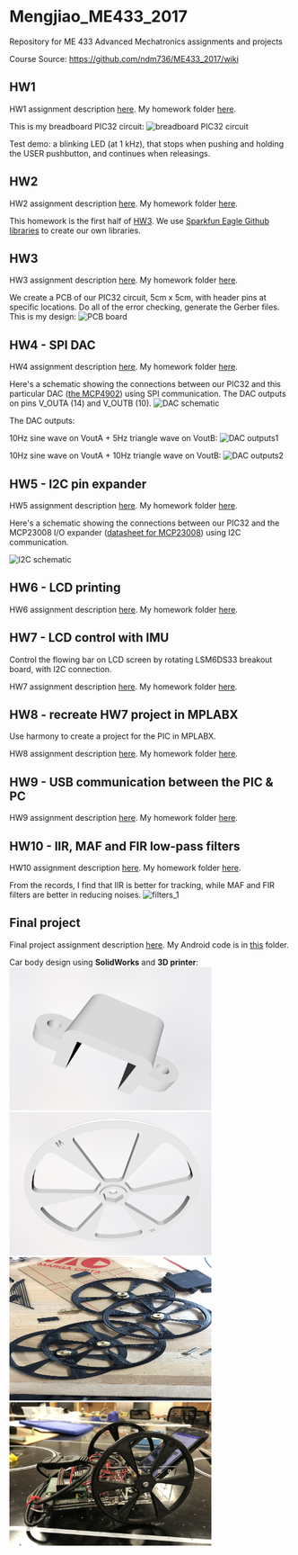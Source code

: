 # Mengjiao_ME433_2017
Repository for ME 433 Advanced Mechatronics assignments and projects

Course Source: https://github.com/ndm736/ME433_2017/wiki

## HW1

HW1 assignment description [here](https://github.com/ndm736/ME433_2017/wiki/HW1). My homework folder [here](https://github.com/MuMu1018/Mengjiao_ME433_2017/tree/master/HW1).

This is my breadboard PIC32 circuit:
![breadboard PIC32 circuit](https://github.com/MuMu1018/Mengjiao_ME433_2017/blob/master/HW1/FullSizeRender.jpg)

Test demo: a blinking LED (at 1 kHz), that stops when pushing and holding the USER pushbutton, and continues when releasings.


## HW2

HW2 assignment description [here](https://github.com/ndm736/ME433_2017/wiki/HW2). My homework folder [here](https://github.com/MuMu1018/Mengjiao_ME433_2017/tree/master/HW2).

This homework is the first half of [HW3](https://github.com/ndm736/ME433_2017/wiki/HW3). We use [Sparkfun Eagle Github libraries](https://github.com/sparkfun/SparkFun-Eagle-Libraries) to create our own libraries.

## HW3

HW3 assignment description [here](https://github.com/ndm736/ME433_2017/wiki/HW3). My homework folder [here](https://github.com/MuMu1018/Mengjiao_ME433_2017/tree/master/HW3).

We create a PCB of our PIC32 circuit, 5cm x 5cm, with header pins at specific locations. Do all of the error checking, generate the Gerber files. This is my design:
![PCB board](https://github.com/MuMu1018/Mengjiao_ME433_2017/blob/master/HW3/PCB%20board_Mengjiao.png)

## HW4 - SPI DAC

HW4 assignment description [here](https://github.com/ndm736/ME433_2017/wiki/HW4). My homework folder [here](https://github.com/MuMu1018/Mengjiao_ME433_2017/tree/master/HW4).

Here's a schematic showing the connections between our PIC32 and this particular DAC ([the MCP4902](https://github.com/ndm736/ME433_2017/blob/master/mcp4902_spi-dac.pdf)) using SPI communication. The DAC outputs on pins V_OUTA (14) and V_OUTB (10).
![DAC schematic](https://github.com/MuMu1018/Mengjiao_ME433_2017/blob/master/HW4/SPI%20circuit%20schematic.png)

The DAC outputs:

10Hz sine wave on VoutA + 5Hz triangle wave on VoutB:
![DAC outputs1](https://github.com/MuMu1018/Mengjiao_ME433_2017/blob/master/HW4/%20SPI_5Hz_TriangleWave.jpg)

10Hz sine wave on VoutA + 10Hz triangle wave on VoutB:
![DAC outputs2](https://github.com/MuMu1018/Mengjiao_ME433_2017/blob/master/HW4/%20SPI_10Hz_TriangleWave.jpg)

## HW5 - I2C pin expander

HW5 assignment description [here](https://github.com/ndm736/ME433_2017/wiki/HW5). My homework folder [here](https://github.com/MuMu1018/Mengjiao_ME433_2017/tree/master/HW5).

Here's a schematic showing the connections between our PIC32 and the MCP23008 I/O expander ([datasheet for MCP23008](https://github.com/ndm736/ME433_2017/blob/master/mcp23008_i2c-expander.pdf)) using I2C communication.

![I2C schematic](https://github.com/MuMu1018/Mengjiao_ME433_2017/blob/master/HW5/I2C%20schematic.png)


## HW6 - LCD printing

HW6 assignment description [here](https://github.com/ndm736/ME433_2017/wiki/HW6). My homework folder [here](https://github.com/MuMu1018/Mengjiao_ME433_2017/tree/master/HW6).

## HW7 - LCD control with IMU

Control the flowing bar on LCD screen by rotating LSM6DS33 breakout board, with I2C connection.

HW7 assignment description [here](https://github.com/ndm736/ME433_2017/wiki/HW7). My homework folder [here](https://github.com/MuMu1018/Mengjiao_ME433_2017/tree/master/HW7).

## HW8 - recreate HW7 project in MPLABX 

Use harmony to create a project for the PIC in MPLABX. 

HW8 assignment description [here](https://github.com/ndm736/ME433_2017/wiki/HW8). My homework folder [here](https://github.com/MuMu1018/Mengjiao_ME433_2017/tree/master/HW8).

## HW9 - USB communication between the PIC & PC

HW9 assignment description [here](https://github.com/ndm736/ME433_2017/wiki/HW9). My homework folder [here](https://github.com/MuMu1018/Mengjiao_ME433_2017/tree/master/HW9).

## HW10 - IIR, MAF and FIR low-pass filters

HW10 assignment description [here](https://github.com/ndm736/ME433_2017/wiki/HW10). My homework folder [here](https://github.com/MuMu1018/Mengjiao_ME433_2017/tree/master/HW10).

From the records, I find that IIR is better for tracking, while MAF and FIR filters are better in reducing noises.
![filters_1](https://github.com/MuMu1018/Mengjiao_ME433_2017/blob/master/HW10/HW10%20filters.jpg)

## Final project

Final project assignment description [here](https://github.com/ndm736/ME433_2017/wiki/HW20). My Android code is in [this](https://github.com/MuMu1018/Mengjiao_ME433_2017/tree/master/HW20) folder.

Car body design using **SolidWorks** and **3D printer**:
<img src="HW20/CarDesign/Bracket/Bracket%20(3D%20print).png" width="360" height="255" />
<img src="HW20/CarDesign/Carwheel/Carwheel%20(3D%20print).png" width="360" height="255" />
<img src="HW20/CarDesign/Carwheel/Carwheel.JPG" width="360" height="255" />
<img src="HW20/CarDesign/Car.JPG" width="360" height="255" />


